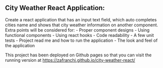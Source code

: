 
## City Weather React Application:

Create a react application that has an input text field, which auto completes cities name and shows that city weather information on another component. Extra points will be considered for:
    - Proper component designs
    - Using functional components
    - Using react hooks
    - Code readability
    - A few unit tests
    - Project read me and how to run the application
    - The look and feel of the application

This project has been deployed on Github pages so that you can visit the running version at https://zafranchi.github.io/city-weather-react/
